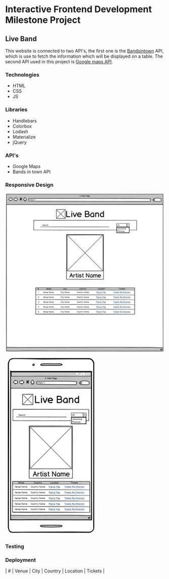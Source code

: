 # Interactive Frontend Development Milestone Project
## Live Band

This website is connected to two API's, the first one is the [Bandsintown](https://www.bandsintown.com/) API, which is use to fetch the information which will be displayed on a table. The second API used in this project is [Google maps API](https://cloud.google.com/maps-platform/).

### Technologies
* HTML
* CSS
* JS

### Libraries
* Handlebars
* Colorbox
* Lodash
* Materialize
* jQuery

### API's
* Google Maps
* Bands in town API

### Responsive Design
![Desktop version](wireframe/desktop.jpg)
![Mobile Version](wireframe/mobile.jpg)


### Testing

### Deployment


| # | Venue | City | Country | Location | Tickets |
